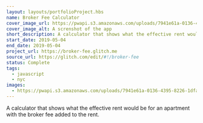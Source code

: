 ```yaml
---
layout: layouts/portfolioProject.hbs
name: Broker Fee Calculator
cover_image_url: https://pwapi.s3.amazonaws.com/uploads/7941e61a-0136-4395-8226-1dfa56067b59
cover_image_alt: A screnshot of the app
short_description: A calculator that shows what the effective rent would be for an apartment with the broker fee added to the rent.
start_date: 2019-05-04
end_date: 2019-05-04
project_url: https://broker-fee.glitch.me
source_url: https://glitch.com/edit/#!/broker-fee
status: Complete
tags:
  - javascript
  - nyc
images:
  - https://pwapi.s3.amazonaws.com/uploads/7941e61a-0136-4395-8226-1dfa56067b59
---
```


A calculator that shows what the effective rent would be for an apartment with the broker fee added to the rent.